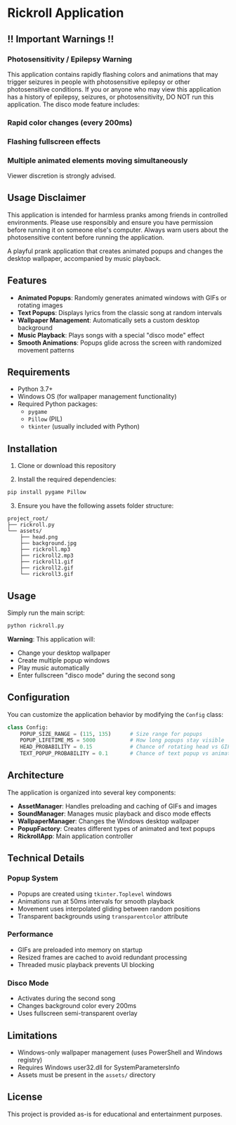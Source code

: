 # Rickroll Application
## !! Important Warnings !!
### Photosensitivity / Epilepsy Warning
This application contains rapidly flashing colors and animations that may trigger seizures in people with photosensitive epilepsy or other photosensitive conditions.
If you or anyone who may view this application has a history of epilepsy, seizures, or photosensitivity, DO NOT run this application. The disco mode feature includes:

### Rapid color changes (every 200ms)
### Flashing fullscreen effects
### Multiple animated elements moving simultaneously

Viewer discretion is strongly advised.
## Usage Disclaimer
This application is intended for harmless pranks among friends in controlled environments. Please use responsibly and ensure you have permission before running it on someone else's computer. Always warn users about the photosensitive content before running the application.

A playful prank application that creates animated popups and changes the desktop wallpaper, accompanied by music playback.

## Features

- **Animated Popups**: Randomly generates animated windows with GIFs or rotating images
- **Text Popups**: Displays lyrics from the classic song at random intervals
- **Wallpaper Management**: Automatically sets a custom desktop background
- **Music Playback**: Plays songs with a special "disco mode" effect
- **Smooth Animations**: Popups glide across the screen with randomized movement patterns

## Requirements

- Python 3.7+
- Windows OS (for wallpaper management functionality)
- Required Python packages:
  - `pygame`
  - `Pillow` (PIL)
  - `tkinter` (usually included with Python)

## Installation

1. Clone or download this repository

2. Install the required dependencies:
```bash
pip install pygame Pillow
```

3. Ensure you have the following assets folder structure:
```
project_root/
├── rickroll.py
└── assets/
    ├── head.png
    ├── background.jpg
    ├── rickroll.mp3
    ├── rickroll2.mp3
    ├── rickroll1.gif
    ├── rickroll2.gif
    └── rickroll3.gif
```

## Usage

Simply run the main script:

```bash
python rickroll.py
```

**Warning**: This application will:
- Change your desktop wallpaper
- Create multiple popup windows
- Play music automatically
- Enter fullscreen "disco mode" during the second song

## Configuration

You can customize the application behavior by modifying the `Config` class:

```python
class Config:
    POPUP_SIZE_RANGE = (115, 135)      # Size range for popups
    POPUP_LIFETIME_MS = 5000           # How long popups stay visible
    HEAD_PROBABILITY = 0.15            # Chance of rotating head vs GIF
    TEXT_POPUP_PROBABILITY = 0.1       # Chance of text popup vs animated
```

## Architecture

The application is organized into several key components:

- **AssetManager**: Handles preloading and caching of GIFs and images
- **SoundManager**: Manages music playback and disco mode effects
- **WallpaperManager**: Changes the Windows desktop wallpaper
- **PopupFactory**: Creates different types of animated and text popups
- **RickrollApp**: Main application controller

## Technical Details

### Popup System
- Popups are created using `tkinter.Toplevel` windows
- Animations run at 50ms intervals for smooth playback
- Movement uses interpolated gliding between random positions
- Transparent backgrounds using `transparentcolor` attribute

### Performance
- GIFs are preloaded into memory on startup
- Resized frames are cached to avoid redundant processing
- Threaded music playback prevents UI blocking

### Disco Mode
- Activates during the second song
- Changes background color every 200ms
- Uses fullscreen semi-transparent overlay

## Limitations

- Windows-only wallpaper management (uses PowerShell and Windows registry)
- Requires Windows user32.dll for SystemParametersInfo
- Assets must be present in the `assets/` directory

## License

This project is provided as-is for educational and entertainment purposes.
